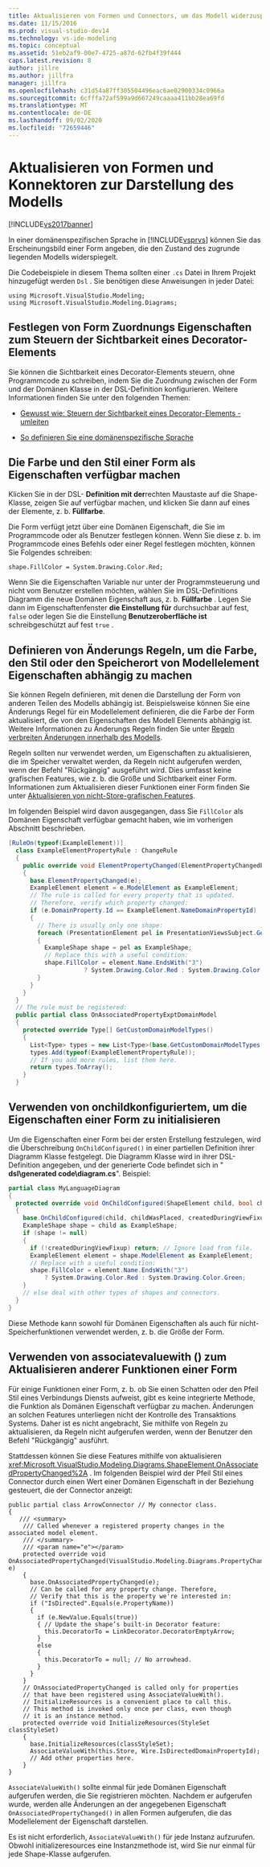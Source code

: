 ```yaml
---
title: Aktualisieren von Formen und Connectors, um das Modell widerzuspiegeln | Microsoft-Dokumentation
ms.date: 11/15/2016
ms.prod: visual-studio-dev14
ms.technology: vs-ide-modeling
ms.topic: conceptual
ms.assetid: 51eb2af9-00e7-4725-a87d-62fb4f39f444
caps.latest.revision: 8
author: jillre
ms.author: jillfra
manager: jillfra
ms.openlocfilehash: c31d54a87ff305504496eac6ae02900334c0966a
ms.sourcegitcommit: 6cfffa72af599a9d667249caaaa411bb28ea69fd
ms.translationtype: MT
ms.contentlocale: de-DE
ms.lasthandoff: 09/02/2020
ms.locfileid: "72659446"
---
```

# <a name="updating-shapes-and-connectors-to-reflect-the-model"></a>Aktualisieren von Formen und Konnektoren zur Darstellung des Modells
[!INCLUDE[vs2017banner](../includes/vs2017banner.md)]

In einer domänenspezifischen Sprache in [!INCLUDE[vsprvs](../includes/vsprvs-md.md)] können Sie das Erscheinungsbild einer Form angeben, die den Zustand des zugrunde liegenden Modells widerspiegelt.

 Die Codebeispiele in diesem Thema sollten einer `.cs` Datei in Ihrem Projekt hinzugefügt werden `Dsl` . Sie benötigen diese Anweisungen in jeder Datei:

```
using Microsoft.VisualStudio.Modeling;
using Microsoft.VisualStudio.Modeling.Diagrams;

```

## <a name="set-shape-map-properties-to-control-the-visibility-of-a-decorator"></a>Festlegen von Form Zuordnungs Eigenschaften zum Steuern der Sichtbarkeit eines Decorator-Elements
 Sie können die Sichtbarkeit eines Decorator-Elements steuern, ohne Programmcode zu schreiben, indem Sie die Zuordnung zwischen der Form und der Domänen Klasse in der DSL-Definition konfigurieren. Weitere Informationen finden Sie unter den folgenden Themen:

- [Gewusst wie: Steuern der Sichtbarkeit eines Decorator-Elements -umleiten](../misc/how-to-control-the-visibility-of-a-decorator-redirect.md)

- [So definieren Sie eine domänenspezifische Sprache](../modeling/how-to-define-a-domain-specific-language.md)

## <a name="expose-the-color-and-style-of-a-shape-as-properties"></a>Die Farbe und den Stil einer Form als Eigenschaften verfügbar machen
 Klicken Sie in der DSL- **Definition mit der**rechten Maustaste auf die Shape-Klasse, zeigen Sie auf verfügbar machen, und klicken Sie dann auf eines der Elemente, z. b. **Füllfarbe**.

 Die Form verfügt jetzt über eine Domänen Eigenschaft, die Sie im Programmcode oder als Benutzer festlegen können. Wenn Sie diese z. b. im Programmcode eines Befehls oder einer Regel festlegen möchten, können Sie Folgendes schreiben:

 `shape.FillColor = System.Drawing.Color.Red;`

 Wenn Sie die Eigenschaften Variable nur unter der Programmsteuerung und nicht vom Benutzer erstellen möchten, wählen Sie im DSL-Definitions Diagramm die neue Domänen Eigenschaft aus, z. b. **Füllfarbe** . Legen Sie dann im Eigenschaftenfenster **die Einstellung für** durchsuchbar auf fest, `false` oder legen Sie die Einstellung **Benutzeroberfläche ist** schreibgeschützt auf fest `true` .

## <a name="define-change-rules-to-make-color-style-or-location-depend-on-model-element-properties"></a>Definieren von Änderungs Regeln, um die Farbe, den Stil oder den Speicherort von Modellelement Eigenschaften abhängig zu machen
 Sie können Regeln definieren, mit denen die Darstellung der Form von anderen Teilen des Modells abhängig ist. Beispielsweise können Sie eine Änderungs Regel für ein Modellelement definieren, die die Farbe der Form aktualisiert, die von den Eigenschaften des Modell Elements abhängig ist. Weitere Informationen zu Änderungs Regeln finden Sie unter [Regeln verbreiten Änderungen innerhalb des Modells](../modeling/rules-propagate-changes-within-the-model.md).

 Regeln sollten nur verwendet werden, um Eigenschaften zu aktualisieren, die im Speicher verwaltet werden, da Regeln nicht aufgerufen werden, wenn der Befehl "Rückgängig" ausgeführt wird. Dies umfasst keine grafischen Features, wie z. b. die Größe und Sichtbarkeit einer Form. Informationen zum Aktualisieren dieser Funktionen einer Form finden Sie unter [Aktualisieren von nicht-Store-grafischen Features](#OnAssociatedProperty).

 Im folgenden Beispiel wird davon ausgegangen, dass Sie `FillColor` als Domänen Eigenschaft verfügbar gemacht haben, wie im vorherigen Abschnitt beschrieben.

```csharp
[RuleOn(typeof(ExampleElement))]
  class ExampleElementPropertyRule : ChangeRule
  {
    public override void ElementPropertyChanged(ElementPropertyChangedEventArgs e)
    {
      base.ElementPropertyChanged(e);
      ExampleElement element = e.ModelElement as ExampleElement;
      // The rule is called for every property that is updated.
      // Therefore, verify which property changed:
      if (e.DomainProperty.Id == ExampleElement.NameDomainPropertyId)
      {
        // There is usually only one shape:
        foreach (PresentationElement pel in PresentationViewsSubject.GetPresentation(element))
        {
          ExampleShape shape = pel as ExampleShape;
          // Replace this with a useful condition:
          shape.FillColor = element.Name.EndsWith("3")
                     ? System.Drawing.Color.Red : System.Drawing.Color.Green;
        }
      }
    }
  }
  // The rule must be registered:
  public partial class OnAssociatedPropertyExptDomainModel
  {
    protected override Type[] GetCustomDomainModelTypes()
    {
      List<Type> types = new List<Type>(base.GetCustomDomainModelTypes());
      types.Add(typeof(ExampleElementPropertyRule));
      // If you add more rules, list them here.
      return types.ToArray();
    }
  }

```

## <a name="use-onchildconfigured-to-initialize-a-shapes-properties"></a>Verwenden von onchildkonfiguriertem, um die Eigenschaften einer Form zu initialisieren
 Um die Eigenschaften einer Form bei der ersten Erstellung festzulegen, wird die Überschreibung `OnChildConfigured()` in einer partiellen Definition ihrer Diagramm Klasse festgelegt. Die Diagramm Klasse wird in ihrer DSL-Definition angegeben, und der generierte Code befindet sich in " **dsl\generated code\diagram.cs**". Beispiel:

```csharp
partial class MyLanguageDiagram
{
  protected override void OnChildConfigured(ShapeElement child, bool childWasPlaced, bool createdDuringViewFixup)
  {
    base.OnChildConfigured(child, childWasPlaced, createdDuringViewFixup);
    ExampleShape shape = child as ExampleShape;
    if (shape != null)
    {
      if (!createdDuringViewFixup) return; // Ignore load from file.
      ExampleElement element = shape.ModelElement as ExampleElement;
      // Replace with a useful condition:
      shape.FillColor = element.Name.EndsWith("3")
          ? System.Drawing.Color.Red : System.Drawing.Color.Green;
    }
    // else deal with other types of shapes and connectors.
  }
}

```

 Diese Methode kann sowohl für Domänen Eigenschaften als auch für nicht-Speicherfunktionen verwendet werden, z. b. die Größe der Form.

## <a name="use-associatevaluewith-to-update-other-features-of-a-shape"></a><a name="OnAssociatedProperty"></a> Verwenden von associatevaluewith () zum Aktualisieren anderer Funktionen einer Form
 Für einige Funktionen einer Form, z. b. ob Sie einen Schatten oder den Pfeil Stil eines Verbindungs Diensts aufweist, gibt es keine integrierte Methode, die Funktion als Domänen Eigenschaft verfügbar zu machen.  Änderungen an solchen Features unterliegen nicht der Kontrolle des Transaktions Systems. Daher ist es nicht angebracht, Sie mithilfe von Regeln zu aktualisieren, da Regeln nicht aufgerufen werden, wenn der Benutzer den Befehl "Rückgängig" ausführt.

 Stattdessen können Sie diese Features mithilfe von aktualisieren <xref:Microsoft.VisualStudio.Modeling.Diagrams.ShapeElement.OnAssociatedPropertyChanged%2A> . Im folgenden Beispiel wird der Pfeil Stil eines Connector durch einen Wert einer Domänen Eigenschaft in der Beziehung gesteuert, die der Connector anzeigt:

```
public partial class ArrowConnector // My connector class.
{
   /// <summary>
    /// Called whenever a registered property changes in the associated model element.
    /// </summary>
    /// <param name="e"></param>
    protected override void OnAssociatedPropertyChanged(VisualStudio.Modeling.Diagrams.PropertyChangedEventArgs e)
    {
      base.OnAssociatedPropertyChanged(e);
      // Can be called for any property change. Therefore,
      // Verify that this is the property we're interested in:
      if ("IsDirected".Equals(e.PropertyName))
      {
        if (e.NewValue.Equals(true))
        { // Update the shape’s built-in Decorator feature:
          this.DecoratorTo = LinkDecorator.DecoratorEmptyArrow;
        }
        else
        {
          this.DecoratorTo = null; // No arrowhead.
        }
      }
    }
    // OnAssociatedPropertyChanged is called only for properties
    // that have been registered using AssociateValueWith().
    // InitializeResources is a convenient place to call this.
    // This method is invoked only once per class, even though
    // it is an instance method.
    protected override void InitializeResources(StyleSet classStyleSet)
    {
      base.InitializeResources(classStyleSet);
      AssociateValueWith(this.Store, Wire.IsDirectedDomainPropertyId);
      // Add other properties here.
    }
}

```

 `AssociateValueWith()` sollte einmal für jede Domänen Eigenschaft aufgerufen werden, die Sie registrieren möchten. Nachdem er aufgerufen wurde, werden alle Änderungen an der angegebenen Eigenschaft `OnAssociatedPropertyChanged()` in allen Formen aufgerufen, die das Modellelement der Eigenschaft darstellen.

 Es ist nicht erforderlich, `AssociateValueWith()` für jede Instanz aufzurufen. Obwohl initializeresources eine Instanzmethode ist, wird Sie nur einmal für jede Shape-Klasse aufgerufen.
